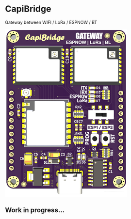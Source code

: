 # CapiBridge
Gateway between WIFI / LoRa / ESPNOW / BT

<img src="https://raw.githubusercontent.com/PricelessToolkit/CapiBridge/main/img/CapiBridgey.png"/>


## Work in progress...
